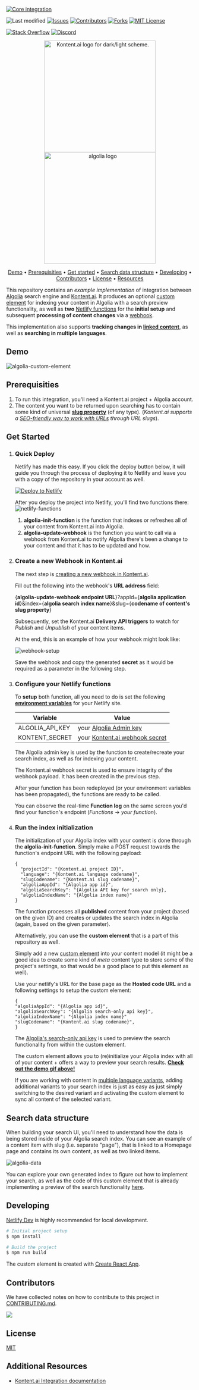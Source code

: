 [![Core integration][core-shield]](https://kontent.ai/integrations/algolia)

![Last modified][last-commit]
[![Issues][issues-shield]][issues-url]
[![Contributors][contributors-shield]][contributors-url]
[![Forks][forks-shield]][forks-url]
[![MIT License][license-shield]][license-url]

[![Stack Overflow][stack-shield]](https://stackoverflow.com/tags/kontent-ai)
[![Discord][discord-shield]](https://discord.gg/SKCxwPtevJ)

<p align="center">
<picture>
  <source media="(prefers-color-scheme: dark)" srcset="docs/kai-logo-hor-neg-rgb.svg">
  <img alt="Kontent.ai logo for dark/light scheme." src="docs/kai-logo-hor-pos-rgb.svg" width="300">
</picture>
<image src="docs/algolia-logo.png" alt="algolia logo" width="300">
</p>

<p align="center">
  <a href="#demo">Demo</a> •
  <a href="#prerequisities">Prerequisities</a> •
  <a href="#get-started">Get started</a> •
  <a href="#search-data-structure">Search data structure</a> •
  <a href="#developing">Developing</a> •
  <a href="#contributors">Contributors</a> •
  <a href="#license">License</a> •
  <a href="#additional-resources">Resources</a>
</p>

This repository contains an _example implementation_ of integration between [Algolia](https://www.algolia.com/) search engine and [Kontent.ai](https://kontent.ai/). It produces an optional [custom element](https://kontent.ai/learn/tutorials/develop-apps/integrate/content-editing-extensions) for indexing your content in Algolia with a search preview functionality, as well as **two** [Netlify functions](https://docs.netlify.com/functions/overview/) for the **initial setup** and subsequent **processing of content changes** via a [webhook](https://kontent.ai/learn/tutorials/develop-apps/integrate/webhooks).

This implementation also supports **tracking changes in [linked content](https://kontent.ai/learn/tutorials/write-and-collaborate/structure-your-content/link-related-content-together)**, as well as **searching in multiple languages**. 

## Demo
![algolia-custom-element](docs/algolia-element.gif)

## Prerequisities
1. To run this integration, you'll need a Kontent.ai project + Algolia account. 
2. The content you want to be returned upon searching has to contain some kind of universal **[slug property](https://itnext.io/whats-a-slug-f7e74b6c23e0)** (of any type). (_Kontent.ai supports a [SEO-friendly way to work with URLs](https://kontent.ai/learn/tutorials/develop-apps/optimize-your-app/seo-friendly-urls) through URL slugs_). 

## Get Started

1. ### Quick Deploy
    Netlify has made this easy. If you click the deploy button below, it will guide you through the process of deploying it to Netlify and leave you with a copy of the repository in your account as well.

    [![Deploy to Netlify](https://www.netlify.com/img/deploy/button.svg)](https://app.netlify.com/start/deploy?repository=https://github.com/kontent-ai/integration-example-algolia)

    After you deploy the project into Netlify, you'll find two functions there:
    ![netlify-functions](docs/netlify-functions.png)
    1. **algolia-init-function** is the function that indexes or refreshes all of your content from Kontent.ai into Algolia. 
    2. **algolia-update-webhook** is the function you want to call via a webhook from Kontent.ai to notify Algolia there's been a change to your content and that it has to be updated and how. 

2. ### Create a new Webhook in Kontent.ai
    The next step is [creating a new webhook in Kontent.ai](https://kontent.ai/learn/tutorials/develop-apps/integrate/webhooks#a-create-a-webhook). 

    Fill out the following into the webhook's **URL address** field:

    {**algolia-update-webhook endpoint URL**}?appId={**algolia application id**}&index={**algolia search index name**}&slug={**codename of content's slug property**}

    Subsequently, set the Kontent.ai **Delivery API triggers** to watch for _Publish_ and _Unpublish_ of your content items. 

    At the end, this is an example of how your webhook might look like:

    ![webhook-setup](docs/webhook.png)

    Save the webhook and copy the generated **secret** as it would be required as a parameter in the following step.

3. ### Configure your Netlify functions

    To **setup** both function, all you need to do is set the following **[environment variables](https://docs.netlify.com/configure-builds/environment-variables/)** for your Netlify site. 

    Variable | Value |
    --- | --- |
    ALGOLIA_API_KEY |  your [Algolia Admin key](https://www.algolia.com/doc/guides/security/api-keys/#admin-api-key) | 
    KONTENT_SECRET | your [Kontent.ai webhook secret](https://kontent.ai/learn/tutorials/develop-apps/integrate/webhooks#a-validate-received-notifications)

    The Algolia admin key is used by the function to create/recreate your search index, as well as for indexing your content.

    The Kontent.ai webhook secret is used to ensure integrity of the webhook payload. It has been created in the previous step.

    After your function has been redeployed (or your environment variables has been propagated), the functions are ready to be called. 
    
    You can observe the real-time **Function log** on the same screen you'd find your function's endpoint (_Functions_ -> _your function_). 

4. ### Run the index initialization 
    The initialization of your Algolia index with your content is done through the **algolia-init-function**. Simply make a POST request towards the function's endpoint URL with the following payload:

    ```
    {
      "projectId": "{Kontent.ai project ID}",
      "language": "{Kontent.ai language codename}",
      "slugCodename": "{Kontent.ai slug codename}",
      "algoliaAppId": "{Algolia app id}",
      "algoliaSearchKey": "{Algolia API key for search only},
      "algoliaIndexName": "{Algolia index name}"
    }
    ```
    The function processes all **published** content from your project (based on the given ID) and creates or updates the search index in Algolia (again, based on the given parameter). 
    
    Alternatively, you can use the **custom element** that is a part of this repository as well. 

    Simply add a new [custom element](https://kontent.ai/learn/tutorials/develop-apps/integrate/content-editing-extensions) into your content model (it might be a good idea to create some kind of _meta_ content type to store some of the project's settings, so that would be a good place to put this element as well). 

    Use your netlify's URL for the base page as the **Hosted code URL** and a following settings to setup the custom element:

    ```
    {
    "algoliaAppId": "{Algolia app id}",
    "algoliaSearchKey": "{Algolia search-only api key}",
    "algoliaIndexName": "{Algolia index name}"
    "slugCodename": "{Kontent.ai slug codename}",    
    }
    ```
    The [Algolia's search-only api key](https://www.algolia.com/doc/guides/security/api-keys/#search-only-api-key) is used to preview the search functionality from within the custom element.

    The custom element allows you to (re)initialize your Algolia index with all of your content + offers a way to preview your search results. 
    <a href="#demo">**Check out the demo gif above!**</a>

    If you are working with content in [multiple language variants](https://kontent.ai/learn/tutorials/write-and-collaborate/create-multilingual-content/translate-content-items), adding additional variants to your search index is just as easy as just simply switching to the desired variant and activating the custom element to sync all content of the selected variant. 

## Search data structure
When building your search UI, you'll need to understand how the data is being stored inside of your Algolia search index. You can see an example of a content item with slug (i.e. separate "page"), that is linked to a Homepage page and contains its own content, as well as two linked items. 

![algolia-data](docs/algolia-data.png)

You can explore your own generated index to figure out how to implement your search, as well as the code of this custom element that is already implementing a preview of the search functionality [here](src/algolia-sync.js).

## Developing
[Netlify Dev](https://www.netlify.com/products/dev/) is highly recommended for local development. 

```bash
# Initial project setup
$ npm install

# Build the project
$ npm run build
```

The custom element is created with [Create React App](https://create-react-app.dev/).

## Contributors
We have collected notes on how to contribute to this project in [CONTRIBUTING.md](CONTRIBUTING.md).

<a href="https://github.com/kontent-ai/integration-example-algolia/graphs/contributors">
  <img src="https://contrib.rocks/image?repo=kontent-ai/integration-example-algolia" />
</a>

## License

[MIT](https://tldrlegal.com/license/mit-license)

## Additional Resources

- [Kontent.ai Integration documentation](https://kontent.ai/learn/tutorials/develop-apps/integrate/integrations-overview)


[last-commit]: https://img.shields.io/github/last-commit/kontent-ai/integration-example-algolia?style=for-the-badge
[contributors-shield]: https://img.shields.io/github/contributors/kontent-ai/integration-example-algolia.svg?style=for-the-badge
[contributors-url]: https://github.com/kontent-ai/integration-example-algolia/graphs/contributors
[forks-shield]: https://img.shields.io/github/forks/kontent-ai/integration-example-algolia.svg?style=for-the-badge
[forks-url]: https://github.com/kontent-ai/integration-example-algolia/network/members
[stars-shield]: https://img.shields.io/github/stars/kontent-ai/integration-example-algolia.svg?style=for-the-badge
[stars-url]: https://github.com/kontent-ai/integration-example-algolia/stargazers
[issues-shield]: https://img.shields.io/github/issues/kontent-ai/integration-example-algolia.svg?style=for-the-badge
[issues-url]: https://github.com/kontent-ai/integration-example-algolia/issues
[license-shield]: https://img.shields.io/github/license/kontent-ai/integration-example-algolia.svg?style=for-the-badge
[license-url]: https://github.com/kontent-ai/integration-example-algolia/blob/master/LICENSE
[core-shield]: https://img.shields.io/static/v1?label=&message=core%20integration&style=for-the-badge&color=FF5733
[stack-shield]: https://img.shields.io/badge/Stack%20Overflow-ASK%20NOW-FE7A16.svg?logo=stackoverflow&logoColor=white&style=for-the-badge
[discord-shield]: https://img.shields.io/discord/821885171984891914?label=Discord&logo=Discord&logoColor=white&style=for-the-badge
